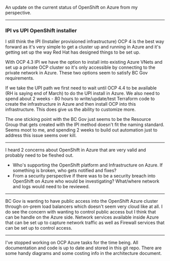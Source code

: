 An update on the current status of OpenShift on Azure from my perspective.

---

### IPI vs UPI OpenShift installer

I still think the IPI (Installer provisioned infrastructure) OCP 4 is the best way forward as it's very simple to get a cluster up and running in Azure and it's getting set up the way Red Hat has designed things to be set up.

With OCP 4.3 IPI we have the option to install into existing Azure VNets and set up a private OCP cluster so it's only accessible by connecting to the private network in Azure. These two options seem to satisfy BC Gov requirements.

If we take the UPI path we first need to wait until OCP 4.4 to be available (RH is saying end of March) to do the UPI install in Azure. We also need to spend about 2 weeks - 80 hours to write/update/test Terraform code to create the infrastructure in Azure and then install OCP into this infrastructure. This does give us the ability to customize more. 

The one sticking point with the BC Gov just seems to be the Resource Group that gets created with the IPI method doesn't fit the naming standard. Seems moot to me, and spending 2 weeks to build out automation just to address this issue seems over kill. 

---

I heard 2 concerns about OpenShift in Azure that are very valid and probably need to be fleshed out.

* Who's supporting the OpenShift platform and Infrastructure on Azure. If something is broken, who gets notified and fixes?
* From a security perspective if there was to be a security breach into OpenShift on Azure who would be investigating? What/where network and logs would need to be reviewed. 

---

BC Gov is wanting to have public access into the OpenShift Azure cluster through on-prem load balancers which doesn't seem very cloud like at all. I do see the concern with wanting to control public access but I think that can be handle on the Azure side.
Network services available inside Azure that can be set up to capture network traffic as well as Firewall services that can be set up to control access.

---

I've stopped working on OCP Azure tasks for the time being. All documentation and code is up to date and stored in this git repo. There are some handy diagrams and some costing info in the architecture document.
